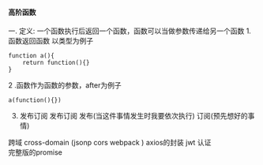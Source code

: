 #### 高阶函数  
一. 定义: 一个函数执行后返回一个函数，函数可以当做参数传递给另一个函数 
1.函数返回函数 以类型为例子 
```
function a(){
    return function(){}
}
```
2 .函数作为函数的参数，after为例子
```
a(function(){})
```
3. 发布订阅 
发布订阅 
发布(当这件事情发生时我要依次执行)  订阅(预先想好的事情)
<!--  -->
跨域 cross-domain (jsonp cors webpack )
axios的封装 
jwt 认证  
完整版的promise 


